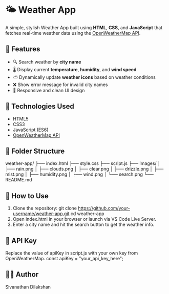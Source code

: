 # 🌤️ Weather App
A simple, stylish Weather App built using **HTML**, **CSS**, and **JavaScript** that fetches real-time weather data using the [OpenWeatherMap API](https://openweathermap.org/api).

## 🔧 Features
- 🔍 Search weather by **city name**
- 🌡️ Display current **temperature**, **humidity**, and **wind speed**
- ⛅ Dynamically update **weather icons** based on weather conditions
- ❌ Show error message for invalid city names
- 📱 Responsive and clean UI design

## 🚀 Technologies Used
- HTML5
- CSS3
- JavaScript (ES6)
- [OpenWeatherMap API](https://openweathermap.org/api)

## 📂 Folder Structure
weather-app/
├── index.html
├── style.css
├── script.js
├── Images/
│ ├── rain.png
│ ├── clouds.png
│ ├── clear.png
│ ├── drizzle.png
│ ├── mist.png
│ ├── humidity.png
│ ├── wind.png
│ └── search.png
└── README.md

## 📌 How to Use
1. Clone the repository:
git clone https://github.com/your-username/weather-app.git
cd weather-app
2. Open index.html in your browser or launch via VS Code Live Server.
3. Enter a city name and hit the search button to get the weather info.

## 🔐 API Key
Replace the value of apiKey in script.js with your own key from OpenWeatherMap.
const apiKey = "your_api_key_here";

## 👨‍💻 Author
Sivanathan Dilakshan
